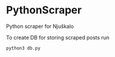 # PythonScraper

Python scraper for Njuškalo

To create DB for storing scraped posts run

```python3 db.py```